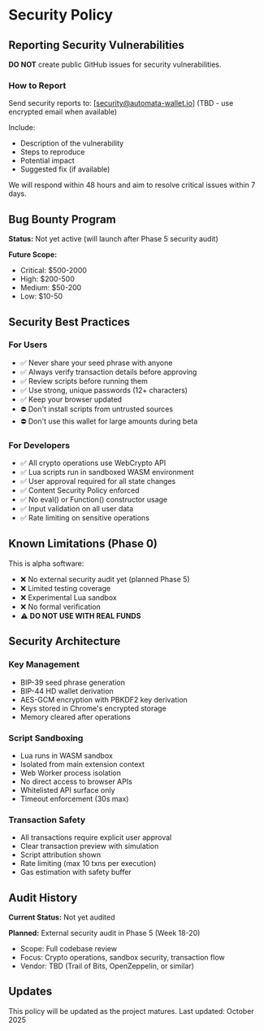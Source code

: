 # Security Policy

## Reporting Security Vulnerabilities

**DO NOT** create public GitHub issues for security vulnerabilities.

### How to Report

Send security reports to: [security@automata-wallet.io] (TBD - use encrypted email when available)

Include:
- Description of the vulnerability
- Steps to reproduce
- Potential impact
- Suggested fix (if available)

We will respond within 48 hours and aim to resolve critical issues within 7 days.

## Bug Bounty Program

**Status:** Not yet active (will launch after Phase 5 security audit)

**Future Scope:**
- Critical: $500-2000
- High: $200-500
- Medium: $50-200
- Low: $10-50

## Security Best Practices

### For Users
- ✅ Never share your seed phrase with anyone
- ✅ Always verify transaction details before approving
- ✅ Review scripts before running them
- ✅ Use strong, unique passwords (12+ characters)
- ✅ Keep your browser updated
- ⛔ Don't install scripts from untrusted sources
- ⛔ Don't use this wallet for large amounts during beta

### For Developers
- ✅ All crypto operations use WebCrypto API
- ✅ Lua scripts run in sandboxed WASM environment
- ✅ User approval required for all state changes
- ✅ Content Security Policy enforced
- ✅ No eval() or Function() constructor usage
- ✅ Input validation on all user data
- ✅ Rate limiting on sensitive operations

## Known Limitations (Phase 0)

This is alpha software:
- ❌ No external security audit yet (planned Phase 5)
- ❌ Limited testing coverage
- ❌ Experimental Lua sandbox
- ❌ No formal verification
- ⚠️ **DO NOT USE WITH REAL FUNDS**

## Security Architecture

### Key Management
- BIP-39 seed phrase generation
- BIP-44 HD wallet derivation
- AES-GCM encryption with PBKDF2 key derivation
- Keys stored in Chrome's encrypted storage
- Memory cleared after operations

### Script Sandboxing
- Lua runs in WASM sandbox
- Isolated from main extension context
- Web Worker process isolation
- No direct access to browser APIs
- Whitelisted API surface only
- Timeout enforcement (30s max)

### Transaction Safety
- All transactions require explicit user approval
- Clear transaction preview with simulation
- Script attribution shown
- Rate limiting (max 10 txns per execution)
- Gas estimation with safety buffer

## Audit History

**Current Status:** Not yet audited

**Planned:** External security audit in Phase 5 (Week 18-20)
- Scope: Full codebase review
- Focus: Crypto operations, sandbox security, transaction flow
- Vendor: TBD (Trail of Bits, OpenZeppelin, or similar)

## Updates

This policy will be updated as the project matures. Last updated: October 2025
